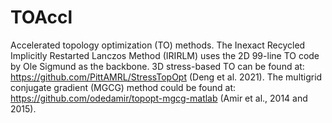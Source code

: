# TOAccl
Accelerated topology optimization (TO) methods.
The Inexact Recycled Implicitly Restarted Lanczos Method (IRIRLM) uses the 2D 99-line TO code by Ole Sigmund as the backbone.
3D stress-based TO can be found at: https://github.com/PittAMRL/StressTopOpt (Deng et al. 2021).
The multigrid conjugate gradient (MGCG) method could be found at: https://github.com/odedamir/topopt-mgcg-matlab (Amir et al., 2014 and 2015).
